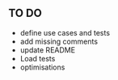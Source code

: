 ## TO DO
* define use cases and tests
* add missing comments
* update README
* Load tests
* optimisations
